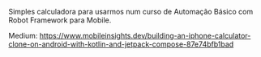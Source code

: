 Simples calculadora para usarmos num curso de Automação Básico com Robot Framework para Mobile.

Medium: https://www.mobileinsights.dev/building-an-iphone-calculator-clone-on-android-with-kotlin-and-jetpack-compose-87e74bfb1bad
